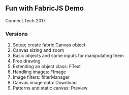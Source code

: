 ## Fun with FabricJS Demo

Connect.Tech 2017

### Versions

1. Setup; create fabric.Canvas object
2. Canvas sizing and zoom
3. Basic objects and some inputs for manipulating them
4. Free drawing
5. Extending an object class: FText
6. Handling images: FImage
7. Image filters: filterManager
8. Canvas image data: Download
9. Patterns and static canvas: Preview